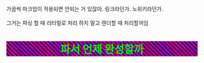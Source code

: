 가끔씩 마크업이 적용되면 안되는 거 있잖아. 링크라던가. 노위키라던가.
<br /><br />
그거는 파싱 할 때 리터럴로 처리 하지 말고 렌더할 때 처리할꺼임
# <div style="background:repeating-linear-gradient(45deg, red 0%, red 1%, blue 1%, blue 2%); color:#00FF00; text-align:center"><b>파서 언제 완성할까</b></div>